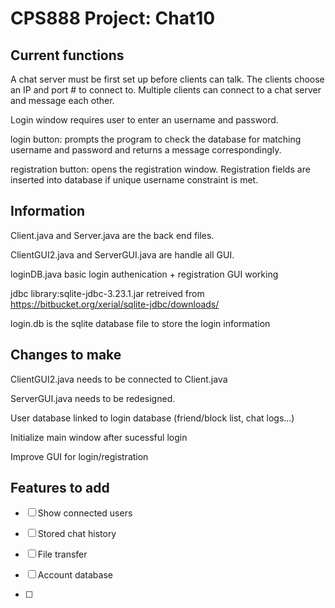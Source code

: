 # CPS888 Project: Chat10

## Current functions

A chat server must be first set up before clients can talk. The clients choose an IP and port # to connect to. Multiple clients can connect to a chat server and message each other.

Login window requires user to enter an username and password. 

login button: prompts the program to check the database for matching username and password and returns a message correspondingly.

registration button: opens the registration window. Registration fields are inserted into database if unique username constraint is met. 


## Information

Client.java and Server.java are the back end files.

ClientGUI2.java and ServerGUI.java are handle all GUI.

loginDB.java basic login authenication + registration GUI working

jdbc library:sqlite-jdbc-3.23.1.jar retreived from https://bitbucket.org/xerial/sqlite-jdbc/downloads/

login.db is the sqlite database file to store the login information

## Changes to make

ClientGUI2.java needs to be connected to Client.java

ServerGUI.java needs to be redesigned.

User database linked to login database (friend/block list, chat logs...)

Initialize main window after sucessful login

Improve GUI for login/registration

## Features to add

- [ ] Show connected users

- [ ] Stored chat history

- [ ] File transfer

- [ ] Account database

- [ ] 
